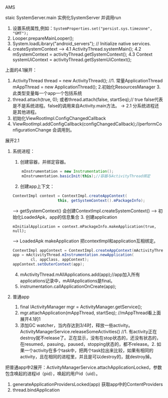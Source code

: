 AMS

staic SystemServer.main 实例化SystemServer 并调用run  
1. 设置系统属性,例如：`SystemProperties.set("persist.sys.timezone", "GMT");`
2. Looper.prepareMainLooper();
3. System.loadLibrary("android_servers"); // Initialize native services.
4. createSystemContext
-->
	4.1 ActivityThread.systemMain();
	4.2 mSystemContext = activityThread.getSystemContext();
	4.3 Context systemUiContext = activityThread.getSystemUiContext();
	
	
上面的4.1展开：
1. ActivityThread thread = new ActivityThread(); //1. 常量ApplicationThread mAppThread = new ApplicationThread();  2.初始化ResourcesManager 3.此类型变量每一个app一个包括系统
2. thread.attach(true, 0); 或者thread.attach(false, startSeq);// true false代表是不是系统进程。false的调用来自Activity.main方法。
-> 2.1 分系统进程还是其他进程。
3. 初始化ViewRootImpl.ConfigChangedCallback 
4. ViewRootImpl.addConfigCallback(configChangedCallback);//performConfigurationChange 会调用到。

展开2.1
1. 系统进程：
	1. 创建容器，并绑定容器。
	```java
		mInstrumentation = new Instrumentation();
		mInstrumentation.basicInit(this);//容器与ActivityThread绑定
	```
	2. 创建app上下文：
	```java
	ContextImpl context = ContextImpl.createAppContext(
                        this, getSystemContext().mPackageInfo);
	```
	--> getSystemContext() 会创建ContextImpl.createSystemContext()
		--> 初始化LoadedApk，app的信息集合
	3. 创建application
	```
	mInitialApplication = context.mPackageInfo.makeApplication(true, null);
	```
	
	--> LoadedApk makeApplication
	把contextImpl和application互相绑定。
	```java
	ContextImpl appContext = ContextImpl.createAppContext(mActivityThread, this);
	app = mActivityThread.mInstrumentation.newApplication(
			cl, appClass, appContext);
	appContext.setOuterContext(app); 
	```
	4. mActivityThread.mAllApplications.add(app);//app加入所有applications记录中，mAllApplications是final。
	5. instrumentation.callApplicationOnCreate(app);

2. 普通app
	1. final IActivityManager mgr = ActivityManager.getService();
	2. mgr.attachApplication(mAppThread, startSeq); //mAppThread看上面展开4.1的1
	3. 添加GC watcher，当内存达到3/4时，释放一些activity。ActivityManagerService.releaseSomeActivities() //1. 有activity正在destroy就不release了。正在显示，没有在stop状态的，还没有状态的，在resumed，pasuing，paused，stopping状态的，都不release。2. 如果一个activity在多个task中，把两个task拉出来比较，如果有相同的activity，且在相同的进程里，并且是可以destroy的，就destroy掉。

把普通app中2展开：ActivityManagerService.attachApplicationLocked，参数包含唤起的进程id（pid），唤起的用户id（uid）。

1. generateApplicationProvidersLocked(app) 获取app中的ContentProviders
2. thread.bindApplication




